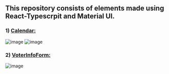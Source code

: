 ## This repository consists of elements made using React-Typescrpit and Material UI.

### 1) [Calendar:](https://github.com/cljain/React-Project/tree/main/Calender)
   

![image](https://github.com/cljain/React-Project/assets/138676234/9d9e484d-5b0f-4d29-91a9-a7d9104650b2) ![image](https://github.com/cljain/React-Project/assets/138676234/a4bffa39-f50b-44f9-86d9-14c168a4db0a)


### 2) [VoterInfoForm:](https://github.com/cljain/React-Project/tree/main/VoterInfoForm)

![image](https://github.com/cljain/React-Project/assets/138676234/236ac861-5944-4a46-8334-d0c7bba7430d)


